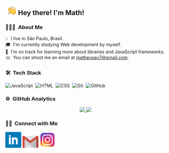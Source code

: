 <img alt="Night Coding" src="HandWave.gif" width='40' align="left"/><h2>Hey there! I'm Math!</h2>

<!-- ## 👋 &nbsp;Hey there! I'm Math -->

### 👨🏻‍💻 &nbsp;About Me

💡 &nbsp;I live in São Paulo, Brasil.\
🎓 &nbsp;I'm currently studying Web development by myself.\
🌱 &nbsp;I'm on track for learning more about libraries and JavaScript frameworks.\
✉️ &nbsp;You can shoot me an email at matheusav7@gmail.com.


### 🛠 &nbsp;Tech Stack


![JavaScript](https://img.shields.io/badge/-JavaScript-05122A?style=flat&logo=javascript)&nbsp;
![HTML](https://img.shields.io/badge/-HTML-05122A?style=flat&logo=HTML5)&nbsp;
![CSS](https://img.shields.io/badge/-CSS-05122A?style=flat&logo=CSS3&logoColor=1572B6)&nbsp;
![Git](https://img.shields.io/badge/-Git-05122A?style=flat&logo=git)&nbsp;
![GitHub](https://img.shields.io/badge/-GitHub-05122A?style=flat&logo=github)&nbsp;

### ⚙️ &nbsp;GitHub Analytics

<p align="center">
<a href="https://github.com/OMath1">
  <img height="180em" src="https://github-readme-stats-eight-theta.vercel.app/api?username=OMath1&show_icons=true&theme=algolia&include_all_commits=true&count_private=true"/>
  <img height="180em" src="https://github-readme-stats-eight-theta.vercel.app/api/top-langs/?username=OMath1&layout=compact&langs_count=8&theme=algolia"/>
</a>
</p>

### 🤝🏻 &nbsp;Connect with Me

<p>
<a href="https://linkedin.com/in/OMath1"><img src="LinkedinLogo.png" width="50px"></a>
<a href="mailto:matheusav7@gmail.com"><img src="GmailLogo.png" width="50px"></a>
<a href="https://instagram.com/matheus.aavila_"><img src="InstagramLogo.png" width="50px"></a>
</p>
